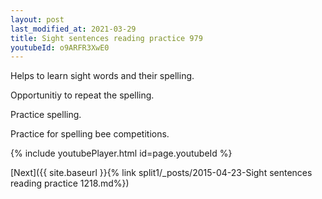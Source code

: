 ```yaml
---
layout: post
last_modified_at: 2021-03-29
title: Sight sentences reading practice 979
youtubeId: o9ARFR3XwE0
---
```

 
 
Helps to learn sight words and their spelling.

Opportunitiy to repeat the spelling. 

Practice spelling. 
 
Practice for spelling bee competitions. 
 
{% include youtubePlayer.html id=page.youtubeId %}
 
 

[Next]({{ site.baseurl }}{% link  split1/_posts/2015-04-23-Sight sentences reading practice 1218.md%})
 
